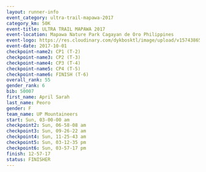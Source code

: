 ```yaml
---
layout: runner-info 
event_category: ultra-trail-mapawa-2017 
category_km: 50K 
event-title: ULTRA TRAIL MAPAWA 2017 
event-location: Mapawa Nature Park Cagayan de Oro Philippines 
event-logo: https://res.cloudinary.com/dykbosktl/image/upload/v1574386563/Logo/image-asset_plfjxn.jpg 
event-date: 2017-10-01 
checkpoint-name2: CP1 (T-2) 
checkpoint-name3: CP2 (T-3) 
checkpoint-name4: CP3 (T-4) 
checkpoint-name5: CP4 (T-5) 
checkpoint-name6: FINISH (T-6) 
overall_rank: 55
gender_rank: 6
bib: 50007
first_name: April Sarah
last_name: Peoro
gender: F
team_name: UP Mountaineers
start: Sun, 03-00-00 am
checkpoint2: Sun, 06-58-08 am
checkpoint3: Sun, 09-26-22 am
checkpoint4: Sun, 11-25-43 am
checkpoint5: Sun, 03-12-35 pm
checkpoint6: Sun, 03-57-17 pm
finish: 12-57-17
status: FINISHER
---
```

